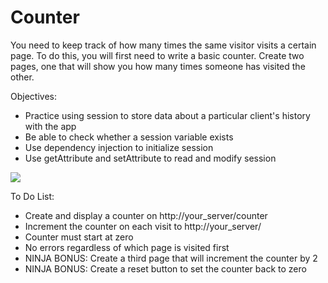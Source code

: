 <h1>Counter</h1>

<p>You need to keep track of how many times the same visitor visits a certain page. To do this, you will first need to write a basic counter. Create two pages, one that will show you how many times someone has visited the other.</p>

<p>Objectives:</p>
<ul>
    <li>Practice using session to store data about a particular client's history with the app</li>
    <li>Be able to check whether a session variable exists</li>
    <li>Use dependency injection to initialize session</li>
    <li>Use getAttribute and setAttribute to read and modify session</li>
</ul>

<img src="https://github.com/alirabah93/Coding-Dojo/blob/master/java/withSpring/Counter/screenshots/pic.jpg"/>

<p>To Do List:</p>
<ul>
    <li>Create and display a counter on http://your_server/counter</li>
    <li>Increment the counter on each visit to http://your_server/</li>
    <li>Counter must start at zero</li>
    <li>No errors regardless of which page is visited first</li>
    <li>NINJA BONUS: Create a third page that will increment the counter by 2</li>
    <li>NINJA BONUS: Create a reset button to set the counter back to zero</li>
</ul>


